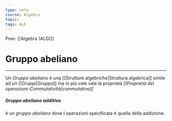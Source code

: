 ```yaml
---
type: nota
course: Algebra
topic: 
tags: ALG
---
```


Prev: [[Algebra (ALG)]]

# Gruppo abeliano
---
Un _Gruppo abeliano_ è una [[Strutture algebriche|Struttura algebrica]] simile ad un  [[Gruppi|Gruppo]]  ma in più vale vale la proprietà _[[Proprietà del operazioni-Commutatività|commutativa]]_
##### Gruppo abeliano additivo
è un _gruppo abeliano_ dove l operazioni specificata è quella della addizione.
